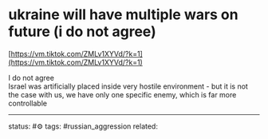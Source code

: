 # ukraine will have multiple wars on future (i do not agree)
[https://vm.tiktok.com/ZMLv1XYVd/?k=1](https://vm.tiktok.com/ZMLv1XYVd/?k=1)  
  
I do not agree  
Israel was artificially placed inside very hostile environment - but it is not the case with us, we have only one specific enemy, which is far more controllable

---
status: #⚙️ 
tags: #russian_aggression 
related: 